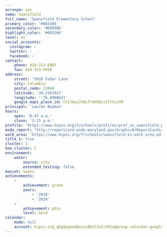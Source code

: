 ```yaml
---
acronym: ses
name: Swansfield
full_name: 'Swansfield Elementary School'
primary_color: '#003366'
secondary_color: '#D6D6D6'
highlight_color: '#003366'
level: es
social_accounts:
  instagram: ~
  twitter: ~
  facebook: ~
contact:
    phone: 410-313-6907
    fax: 410-313-6910
address:
    street: '5610 Cedar Lane'
    city: Columbia
    postal_code: 21044
    latitude: '39.2167617'
    longitude: '-76.8908621'
    google_maps_place_id: ChIJbwj2tWzft4kRQLt2TtSsJYM
principal: 'Lauren Beaman'
hours:
    open: '8:45 a.m.'
    close: '3:15 p.m.'
profile: 'https://www.hcpss.org/f/schools/profiles/prof_es_swansfield.pdf'
msde_report: 'http://reportcard.msde.maryland.gov/Graphs/#/ReportCards/ReportCardSchool/1//1/13/0517/'
walk_area: 'https://www.hcpss.org/f/schools/swansfield-es-walk-area.pdf'
title_1: true
cluster: 1
boe_cluster: C
environment:
    water:
        source: city
        extended_testing: false
mascot: Swans
achievements:
    -
        achievement: green
        years:
            - '2010'
            - '2014'
    -
        achievement: pbis
        level: Gold
calendar:
    mode: null
    account: hcpss.org_q9g0pqnem8osin8btt2u1t391o@group.calendar.google.com
---
```

